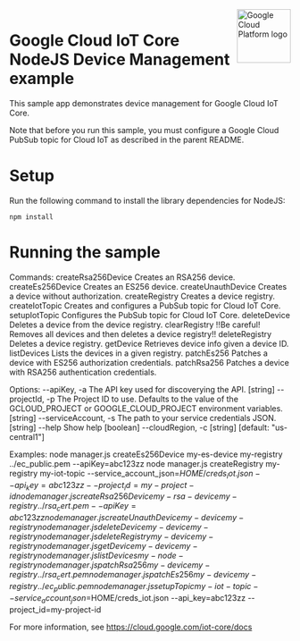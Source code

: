 <img src="https://avatars2.githubusercontent.com/u/2810941?v=3&s=96" alt="Google Cloud Platform logo" title="Google Cloud Platform" align="right" height="96" width="96"/>

# Google Cloud IoT Core NodeJS Device Management example

This sample app demonstrates device management for Google Cloud IoT Core.

Note that before you run this sample, you must configure a Google Cloud PubSub
topic for Cloud IoT as described in the parent README.

# Setup

Run the following command to install the library dependencies for NodeJS:

    npm install

# Running the sample

Commands:
  createRsa256Device <deviceId> <registryId> <rsaPath>  Creates an RSA256 device.
  createEs256Device <deviceId> <registryId> <esPath>    Creates an ES256 device.
  createUnauthDevice <deviceId> <registryId>            Creates a device without authorization.
  createRegistry <registryId> <pubsubTopic>             Creates a device registry.
  createIotTopic <pubsubTopic>                          Creates and configures a PubSub topic for Cloud IoT Core.
  setupIotTopic <pubsubTopic>                           Configures the PubSub topic for Cloud IoT Core.
  deleteDevice <deviceId> <registryId>                  Deletes a device from the device registry.
  clearRegistry <registryId>                            !!Be careful! Removes all devices and then deletes a device
                                                        registry!!
  deleteRegistry <registryId>                           Deletes a device registry.
  getDevice <deviceId> <registryId>                     Retrieves device info given a device ID.
  listDevices <registryId>                              Lists the devices in a given registry.
  patchEs256 <deviceId> <registryId> <es256Path>        Patches a device with ES256 authorization credentials.
  patchRsa256 <deviceId> <registryId> <rsa256Path>      Patches a device with RSA256 authentication credentials.

Options:
  --apiKey, -a          The API key used for discoverying the API.                                              [string]
  --projectId, -p       The Project ID to use. Defaults to the value of the GCLOUD_PROJECT or GOOGLE_CLOUD_PROJECT
                        environment variables.                                                                  [string]
  --serviceAccount, -s  The path to your service credentials JSON.                                              [string]
  --help                Show help                                                                              [boolean]
  --cloudRegion, -c                                                                    [string] [default: "us-central1"]

Examples:
  node manager.js createEs256Device my-es-device my-registry ../ec_public.pem --apiKey=abc123zz
  node manager.js createRegistry my-registry my-iot-topic --service_account_json=$HOME/creds_iot.json
  --api_key=abc123zz --project_id=my-project-id
  node manager.js createRsa256Device my-rsa-device my-registry ../rsa_cert.pem --apiKey=abc123zz
  node manager.js createUnauthDevice my-device my-registry
  node manager.js deleteDevice my-device my-registry
  node manager.js deleteRegistry my-device my-registry
  node manager.js getDevice my-device my-registry
  node manager.js listDevices my-node-registry
  node manager.js patchRsa256 my-device my-registry ../rsa_cert.pem
  node manager.js patchEs256 my-device my-registry ../ec_public.pem
  node manager.js setupTopic my-iot-topic --service_account_json=$HOME/creds_iot.json --api_key=abc123zz
  --project_id=my-project-id

For more information, see https://cloud.google.com/iot-core/docs
